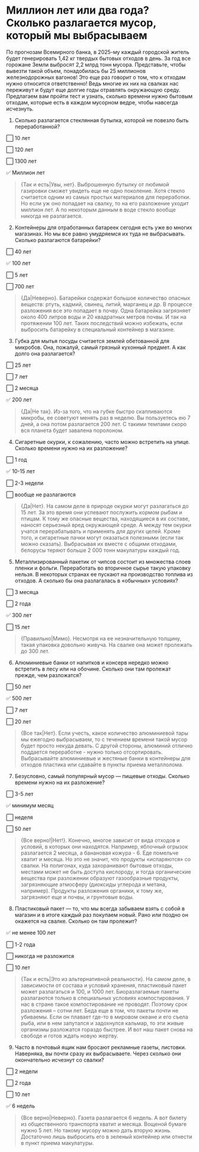 # Миллион лет или два года? Сколько разлагается мусор, который мы выбрасываем
По прогнозам Всемирного банка, в 2025-му каждый городской житель будет генерировать 1,42 кг твердых бытовых отходов в день. За год все горожане Земли выбросят 2,2 млрд тонн мусора. Представьте, чтобы вывезти такой объем, понадобилась бы 25 миллионов железнодорожных вагонов! Это еще раз говорит о том, что к отходам нужно относится ответственно! Ведь многие их них на свалках нас переживут и будут еще долгие годы отравлять окружающую среду. Предлагаем вам пройти тест и узнать, сколько времени нужно бытовым отходам, которые есть в каждом мусорном ведре, чтобы навсегда исчезнуть.

1. Сколько разлагается стеклянная бутылка, которой не повезло быть переработанной?

⬜ 10 лет

⬜ 120 лет

⬜ 1300 лет

✅ Миллион лет

> {Так и есть|Увы, нет}. Выброшенную бутылку от любимой газировки сможет увидеть еще не одно поколение. Хотя стекло считается одним из самых простых материалов для переработки. Но если уж оно попадает на свалку, то на его разложение уходит миллион лет. А по некоторым данным в воде стекло вообще никогда не разлагается.

2. Контейнеры для отработанных батареек сегодня есть уже во многих магазинах. Но мы все равно умудряемся их туда не выбрасывать. Сколько разлагаются батарейки?

⬜ 40 лет

✅ 100 лет

⬜ 5 лет

⬜ 700 лет

> {Да|Неверно}. Батарейки содержат большое количество опасных веществ: ртуть, кадмий, свинец, литий, марганец и др. В процессе разложения все это попадает в почву. Одна батарейка загрязняет около 400 литров воды и 20 квадратных метров почвы. И так на протяжении 100 лет. Таких последствий можно избежать, если выбросить батарейку в специальный контейнер в магазине.

3. Губка для мытья посуды считается землей обетованной для микробов. Она, пожалуй, самый грязный кухонный предмет. А как долго она разлагается?

⬜ 25 лет

⬜ 7 лет

⬜ 2 месяца

✅ 200 лет

> {Да|Не так}. Из-за того, что на губке быстро скапливаются микробы, ее советуют менять раз в неделю. Вы пользуетесь ею 7 дней, а она потом разлагается 200 лет. С такими темпами скоро вся планета будет завалена поролоном.


4. Сигаретные окурки, к сожалению, часто можно встретить на улице. Сколько времени нужно на их разложение?

⬜ 1 год

✅ 10-15 лет

⬜ 2-3 недели

⬜ вообще не разлагаются

> {Да|Нет}. На самом деле в природе окурки могут разлагаться до 15 лет. За это время они успевают послужить кормом рыбам и птицам. К тому же опасные вещества, находящиеся в их составе, наносят серьезный вред окружающей среде. А между тем окурки учатся перерабатывать и применять для других целей. Кроме того, и сигаретные пачки могут оказаться полезными (если так можно сказать). Выбрасывая их вместе с общими отходами, белорусы теряют больше 2 000 тонн макулатуры каждый год.

5. Металлизированный пакетик от чипсов состоит из множества слоев пленки и фольги. Переработать во вторичное сырье такую упаковку нельзя. В некоторых странах ее пускают на производство топлива из отходов. А сколько бы она разлагалась в «обычных» условиях?

⬜ 3 месяца

⬜ 2 года

✅ 300 лет

⬜ 15 лет

> {Правильно|Мимо}. Несмотря на ее незначительную толщину, такая упаковка довольно живуча. На свалке она может пролежать до 300 лет.

6. Алюминиевые банки от напитков и консерв нередко можно встретить в лесу или на обочине. Сколько они там пролежат прежде, чем разложатся?

⬜ 50 лет

✅ 500 лет

⬜ 7 лет

⬜ 20 лет

> {Все так|Нет}. Если учесть, какое количество алюминиевой тары мы ежегодно выбрасываем, то с течением времени такой мусор будет просто некуда девать. С другой стороны, алюминий отлично поддается переработке - нужно только отсортировать. Выбрасывайте алюминиевые и жестяные банки в контейнеры для отходов пластика или сдавайте в пункты приема металлолома.

7. Безусловно, самый популярный мусор — пищевые отходы. Сколько времени нужно на их разложение?

⬜ 3-5 лет

✅ минимум месяц

⬜ неделя

⬜ 50 лет

> {Все верно!|Нет!}. Конечно, многое зависит от вида отходов и условий, в которых они находятся. Например, яблочный огрызок разлагается 2 месяца, а банановая кожура - 6. Еде помельче хватит и месяца. Но это не значит, что продукты «испаряются» со свалки. На полигонах, куда захоранивают бытовые отходы, местами может не быть доступа кислороду, и тогда органические вещества при разложении образуют газообразные продукты, загрязняющие атмосферу (диоксиды углерода и метана, например). Продукты разложения органики, к тому же, загрязняют еще и почвы, и грунтовые воды.

8. Пластиковый пакет — то, что мы всегда забываем взять с собой в магазин и в итоге каждый раз покупаем новый. Рано или поздно он окажется на свалке. Сколько он там пролежит?

✅ не менее 100 лет

⬜ 1-2 года

⬜ никогда не разложится

⬜ 10 лет

> {Так и есть|Это из альтернативной реальности}. На самом деле, в зависимости от состава и условий хранения, пластиковый пакет может разлагаться и 100, и 1000 лет. Биоразлагаемые пакеты разлагаются только в специальных условиях компостирования. У нас в стране такое компостирование не проводят. Поэтому срок разложения – сотни лет. Беда еще в том, что пакеты почти не убиваемы. Если он плавает где-то в мировом океане и его съела рыба, или в нем запутался и задохнулся кальмар, то эти живые организмы разложатся гораздо быстрее. И вот наш пакет снова на свободе и готов ждать новую жертву.

9. Часто в почтовый ящик нам бросают рекламные газеты, листовки. Наверняка, вы почти сразу их выбрасываете. Через сколько они окончательно исчезнут со свалки?

⬜ 2 недели

⬜ 2 года

⬜ 10 лет

✅ 6 недель

> {Все верно|Неверно}. Газета разлагается 6 недель. А вот билету из общественного транспорта хватит и месяца. Вощеной бумаге нужно 5 лет. Но такому мусору можно дать вторую жизнь. Достаточно лишь выбросить его в зеленый контейнер или отнести в пункт приема макулатуры.


